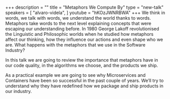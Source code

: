 +++
description = ""
title = "Metaphors We Compute By"
type = "new-talk"
speakers = [
        "alvaro-videla",
]
youtube = "hKOzJWNRBWA"
+++
We think in words, we talk with words, we understand the world thanks to words. Metaphors take words to the next level explaining concepts that were escaping our understanding before. In 1980 George Lakoff revolutionised the Linguistic and Philosophic worlds when he studied how metaphors affect our thinking, how they influence our actions and even shape who we are. What happens with the metaphors that we use in the Software Industry?

In this talk we are going to review the importance that metaphors have in our code quality, in the algorithms we choose, and the products we ship.

As a practical example we are going to see why Microservices and Containers have been so successful in the past couple of years. We’ll try to understand why they have redefined how we package and ship products in our industry.